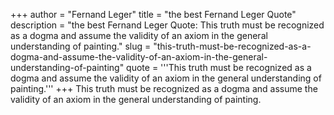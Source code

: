 +++
author = "Fernand Leger"
title = "the best Fernand Leger Quote"
description = "the best Fernand Leger Quote: This truth must be recognized as a dogma and assume the validity of an axiom in the general understanding of painting."
slug = "this-truth-must-be-recognized-as-a-dogma-and-assume-the-validity-of-an-axiom-in-the-general-understanding-of-painting"
quote = '''This truth must be recognized as a dogma and assume the validity of an axiom in the general understanding of painting.'''
+++
This truth must be recognized as a dogma and assume the validity of an axiom in the general understanding of painting.
